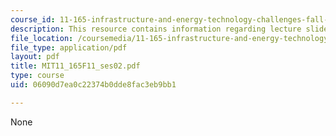 ```yaml
---
course_id: 11-165-infrastructure-and-energy-technology-challenges-fall-2011
description: This resource contains information regarding lecture slides.
file_location: /coursemedia/11-165-infrastructure-and-energy-technology-challenges-fall-2011/06090d7ea0c22374b0dde8fac3eb9bb1_MIT11_165F11_ses02.pdf
file_type: application/pdf
layout: pdf
title: MIT11_165F11_ses02.pdf
type: course
uid: 06090d7ea0c22374b0dde8fac3eb9bb1

---
```

None